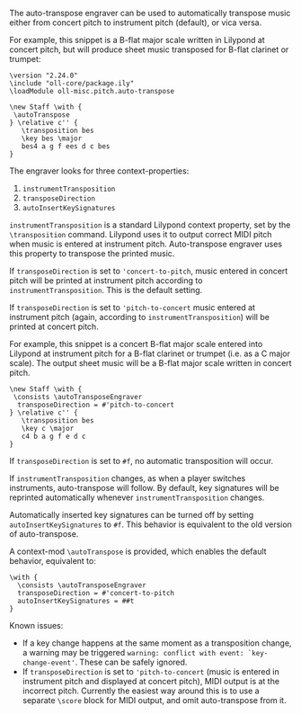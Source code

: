 The auto-transpose engraver can be used to automatically transpose music either from concert pitch to instrument pitch (default), or vica versa.

For example, this snippet is a B-flat major scale written in Lilypond at concert pitch, but will produce sheet music transposed for B-flat clarinet or trumpet:

```
\version "2.24.0"
\include "oll-core/package.ily"
\loadModule oll-misc.pitch.auto-transpose

\new Staff \with {
 \autoTranspose
} \relative c'' {
   \transposition bes
   \key bes \major
   bes4 a g f ees d c bes
}
```

The engraver looks for three context-properties:

1. `instrumentTransposition`
2. `transposeDirection`
3. `autoInsertKeySignatures`

`instrumentTransposition` is a standard Lilypond context property, set by the `\transposition` command. Lilypond uses it to output correct MIDI pitch when music is entered at instrument pitch. Auto-transpose engraver uses this property to transpose the printed music.

If `transposeDirection` is set to `'concert-to-pitch`, music entered in concert pitch will be printed at instrument pitch according to `instrumentTransposition`. This is the default setting.

If `transposeDirection` is set to `'pitch-to-concert` music entered at instrument pitch (again, according to `instrumentTransposition`) will be printed at concert pitch.

For example, this snippet is a concert B-flat major scale entered into Lilypond at instrument pitch for a B-flat clarinet or trumpet (i.e. as a C major scale). The output sheet music will be a B-flat major scale written in concert pitch.

```
\new Staff \with {
 \consists \autoTransposeEngraver
  transposeDirection = #'pitch-to-concert
} \relative c'' {
   \transposition bes
   \key c \major
   c4 b a g f e d c
}
```

If `transposeDirection` is set to `#f`, no automatic transposition will occur.

If `instrumentTransposition` changes, as when a player switches instruments, auto-transpose will follow. By default, key signatures will be reprinted automatically whenever `instrumentTransposition` changes.

Automatically inserted key signatures can be turned off by setting `autoInsertKeySignatures` to `#f`. This behavior is equivalent to the old version of auto-transpose.

A context-mod `\autoTranspose` is provided, which enables the default behavior, equivalent to:

```
\with {
  \consists \autoTransposeEngraver
  transposeDirection = #'concert-to-pitch
  autoInsertKeySignatures = ##t
}
```

Known issues:

* If a key change happens at the same moment as a transposition change, a warning may be triggered ``warning: conflict with event: `key-change-event'``. These can be safely ignored.
* If `transposeDirection` is set to `'pitch-to-concert` (music is entered in instrument pitch and displayed at concert pitch), MIDI output is at the incorrect pitch. Currently the easiest way around this is to use a separate `\score` block for MIDI output, and omit auto-transpose from it.

